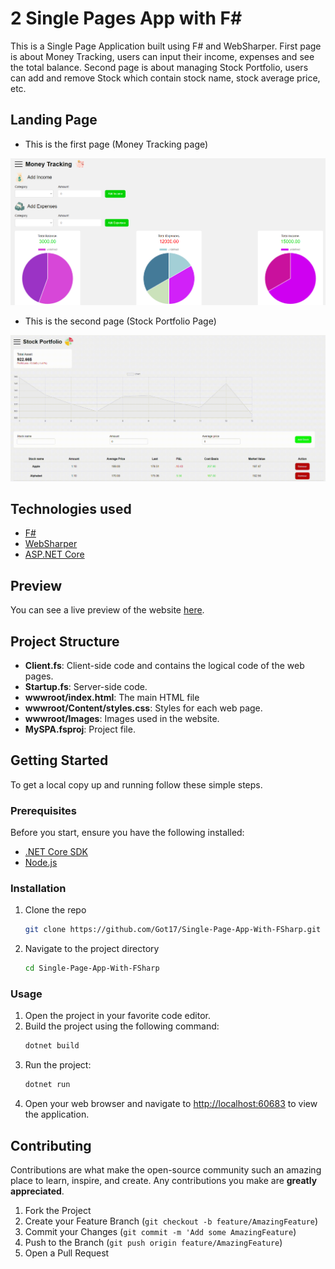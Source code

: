 # 2 Single Pages App with F#

This is a Single Page Application built using F# and WebSharper. First page is about Money Tracking, users can input their income, expenses and see the total balance. Second page is about managing Stock Portfolio, users can add and remove Stock which contain stock name, stock average price, etc.

## Landing Page

- This is the first page (Money Tracking page)

![Money Tracking](Images/MoneyTracking.png)

- This is the second page (Stock Portfolio Page)
  
![Stock Portfolio](Images/StockPortfolio.gif)


## Technologies used

- [F#](https://fsharp.org)
- [WebSharper](https://websharper.com)
- [ASP.NET Core](https://dotnet.microsoft.com/en-us/apps/aspnet)

## Preview

You can see a live preview of the website [here](https://myspa20240515212258.azurewebsites.net/#/).

## Project Structure

- **Client.fs**: Client-side code and contains the logical code of the web pages.
- **Startup.fs**: Server-side code.
- **wwwroot/index.html**: The main HTML file
- **wwwroot/Content/styles.css**: Styles for each web page.
- **wwwroot/Images**: Images used in the website.
- **MySPA.fsproj**: Project file.

## Getting Started

To get a local copy up and running follow these simple steps.

### Prerequisites

Before you start, ensure you have the following installed:

- [.NET Core SDK](https://dotnet.microsoft.com/download)
- [Node.js](https://nodejs.org/)

### Installation

1. Clone the repo
   ```sh
   git clone https://github.com/Got17/Single-Page-App-With-FSharp.git
   ```
2. Navigate to the project directory
   ```sh
   cd Single-Page-App-With-FSharp
   ```
### Usage

1. Open the project in your favorite code editor.
2. Build the project using the following command:
   ```sh
   dotnet build
   ```
3. Run the project:
   ```sh
   dotnet run
   ```
4. Open your web browser and navigate to [http://localhost:60683](http://localhost:60683) to view the application.

## Contributing

Contributions are what make the open-source community such an amazing place to learn, inspire, and create. Any contributions you make are **greatly appreciated**.

1. Fork the Project
2. Create your Feature Branch (`git checkout -b feature/AmazingFeature`)
3. Commit your Changes (`git commit -m 'Add some AmazingFeature`)
4. Push to the Branch (`git push origin feature/AmazingFeature`)
5. Open a Pull Request
